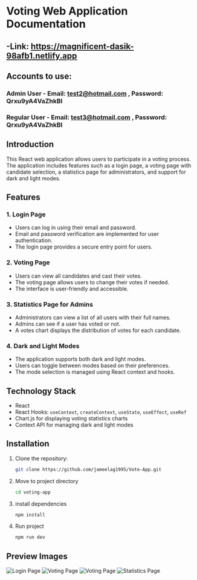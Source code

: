 # Voting Web Application Documentation

## -Link: https://magnificent-dasik-98afb1.netlify.app

## Accounts to use:

### Admin User - Email: test2@hotmail.com , Password: Qrxu9yA4VaZhkBI

### Regular User - Email: test3@hotmail.com , Password: Qrxu9yA4VaZhkBI

## Introduction

This React web application allows users to participate in a voting process. The application includes features such as a login page, a voting page with candidate selection, a statistics page for administrators, and support for dark and light modes.

## Features

### 1. Login Page

- Users can log in using their email and password.
- Email and password verification are implemented for user authentication.
- The login page provides a secure entry point for users.

### 2. Voting Page

- Users can view all candidates and cast their votes.
- The voting page allows users to change their votes if needed.
- The interface is user-friendly and accessible.

### 3. Statistics Page for Admins

- Administrators can view a list of all users with their full names.
- Admins can see if a user has voted or not.
- A votes chart displays the distribution of votes for each candidate.

### 4. Dark and Light Modes

- The application supports both dark and light modes.
- Users can toggle between modes based on their preferences.
- The mode selection is managed using React context and hooks.

## Technology Stack

- React
- React Hooks: `useContext`, `createContext`, `useState`, `useEffect`, `useRef`
- Chart.js for displaying voting statistics charts
- Context API for managing dark and light modes

## Installation

1. Clone the repository:
   ```bash
   git clone https://github.com/jameelag1995/Vote-App.git

2. Move to project directory
    ```bash
    cd voting-app

3. install dependencies
    ```bash
    npm install

4. Run project 
    ```bash
    npm run dev

## Preview Images

![Login Page](./public/loginPage.png)
![Voting Page](./public/votePageLight.png)
![Voting Page](./public/votePageDark.png)
![Statistics Page](./public/statisticsPage.png)
